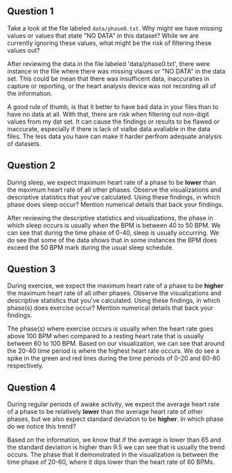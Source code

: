 ## Question 1

Take a look at the file labeled `data/phase0.txt`. Why might we have missing values or values that state "NO DATA" in this dataset? While we are currently ignoring these values, what might be the risk of filtering these values out?

After reviewing the data in the file labeled 'data/phase0.txt', there were instance in the file where there was missing vlaues or "NO DATA" in the data set. This could be mean that there was insufficent data, inaccuraties in capture or reporting, or the heart analysis device was not recording all of the information. 


A good rule of thumb, is that it better to have bad data in your files than to have no data at all. With that, there are risk when filtering out non-digit values from my dat set. It can cause the findings or results to be flawed or inaccurate, especially if there is lack of vialbe data avaliable in the data files. The less data you have can make it harder perfrom adequate analysis of datasets. 

## Question 2

During sleep, we expect maximum heart rate of a phase to be **lower** than the maximum heart rate of all other phases. Observe the visualizations and descriptive statistics that you've calculated. Using these findings, in which phase does sleep occur? Mention numerical details that back your findings.

After reviewing the descriptive statistics and visualizations, the phase in which sleep occurs is usually when the BPM is between 40 to 50 BPM. We can see that during the time phase of 0-40, sleep is usually occurring. We do see that some of the data shows that in some instances the BPM does exceed the 50 BPM mark during the usual sleep schedule. 

## Question 3

During exercise, we expect the maximum heart rate of a phase to be **higher** the maximum heart rate of all other phases. Observe the visualizations and descriptive statistics that you've calculated. Using these findings, in which phase(s) does exercise occur? Mention numerical details that back your findings. 

The phase(s) where exercise occurs is usually when the heart rate goes above 100 BPM when compared to a resting heart rate that is usually between 60 to 100 BPM. Based on our visualization, we can see that around the 20-40 time period is where the highest heart rate occurs. We do see a spike in the green and red lines during the time periods of 0-20 and 60-80 respectively. 

## Question 4

During regular periods of awake activity, we expect the average heart rate of a phase to be relatively **lower** than the average heart rate of other phases, but we also expect standard deviation to be **higher**. In which phase do we notice this trend?

Based on the information, we know that if the average is lower than 65 and the standard deviation is higher than 9.5 we can see that is usually the trend occurs. The phase that it demonstrated in the visualization is between the time phase of 20-60, where it dips lower than the heart rate of 60 BPMs.
